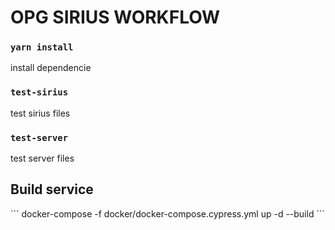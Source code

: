 <h1> OPG SIRIUS WORKFLOW </h1>

  ### `yarn install`
  <p> install dependencie </p>

  ### `test-sirius`
  <p> test sirius files </p>

  ### `test-server`
  <p> test server files </p>

<h2> Build service </h2>
  ```
    docker-compose -f docker/docker-compose.cypress.yml up -d --build 
  ```
    